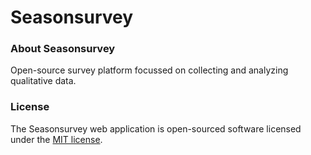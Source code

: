 
# Seasonsurvey

### About Seasonsurvey

Open-source survey platform focussed on collecting and analyzing qualitative data.

### License

The Seasonsurvey web application is open-sourced software licensed under the [MIT license](https://opensource.org/licenses/MIT).
